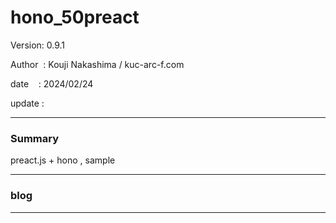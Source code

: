 ﻿# hono_50preact

 Version: 0.9.1

 Author  : Kouji Nakashima / kuc-arc-f.com

 date    : 2024/02/24

 update  :

***
### Summary

preact.js + hono , sample

***
### blog 

***

